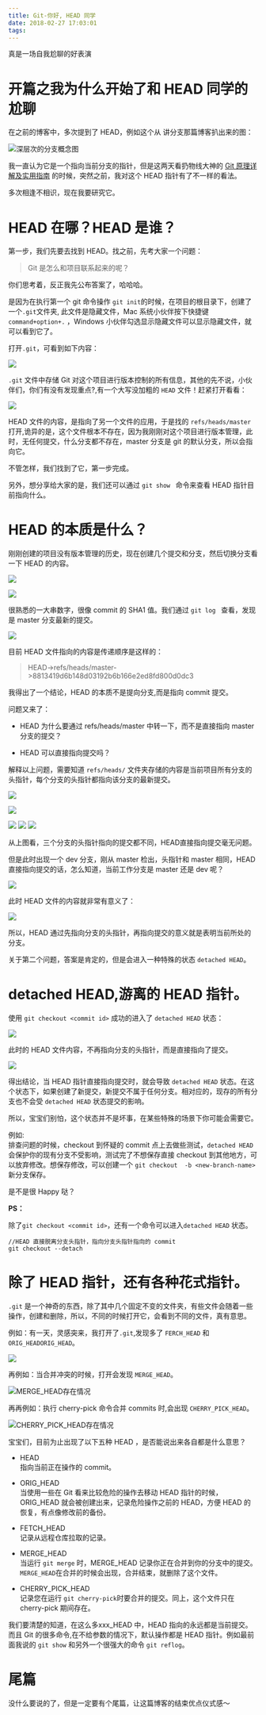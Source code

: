 ```yaml
---
title: Git-你好, HEAD 同学
date: 2018-02-27 17:03:01
tags:
---
```


真是一场自我尬聊的好表演
<!--more-->

# 开篇之我为什么开始了和 HEAD 同学的尬聊

在之前的博客中，多次提到了 HEAD，例如这个从 讲分支那篇博客扒出来的图：

![深层次的分支概念图](http://oriwplcze.bkt.clouddn.com/f299bd7aeadd9d4b6a57dd5134b8b69a.png)

我一直认为它是一个指向当前分支的指针，但是这两天看扔物线大神的 [Git 原理详解及实用指南](https://juejin.im/book/5a124b29f265da431d3c472e) 的时候，突然之前，我对这个 HEAD 指针有了不一样的看法。

多次相逢不相识，现在我要研究它。

# HEAD 在哪？HEAD 是谁？

第一步，我们先要去找到 HEAD。找之前，先考大家一个问题：
> Git 是怎么和项目联系起来的呢？

你们思考着，反正我先公布答案了，哈哈哈。

是因为在执行第一个 git 命令操作 `git init`的时候，在项目的根目录下，创建了一个`.git`文件夹, 此文件是隐藏文件，Mac 系统小伙伴按下快捷键 `command+option+.` ，Windows 小伙伴勾选显示隐藏文件可以显示隐藏文件，就可以看到它了。

打开`.git`，可看到如下内容：

![](http://oriwplcze.bkt.clouddn.com/169f15d6d29b199d8d6d2e1d10225421.png)


`.git` 文件中存储 Git 对这个项目进行版本控制的所有信息，其他的先不说，小伙伴们，你们有没有发现重点?,有一个大写没加粗的 `HEAD` 文件！赶紧打开看看：

![](http://oriwplcze.bkt.clouddn.com/fc272aee260b1ba46030e1c845594cb0.png)


HEAD 文件的内容，是指向了另一个文件的应用，于是找的  `refs/heads/master` 打开,诡异的是，这个文件根本不存在，因为我刚刚对这个项目进行版本管理，此时，无任何提交，什么分支都不存在，master 分支是 git 的默认分支，所以会指向它。

不管怎样，我们找到了它，第一步完成。

另外，想分享给大家的是，我们还可以通过 `git show ` 命令来查看 HEAD 指针目前指向什么。

# HEAD 的本质是什么？

刚刚创建的项目没有版本管理的历史，现在创建几个提交和分支，然后切换分支看一下 HEAD 的内容。

![](http://oriwplcze.bkt.clouddn.com/fc272aee260b1ba46030e1c845594cb0.png)

![](http://oriwplcze.bkt.clouddn.com/455d1434db2f707e17ec5e36fc9534c2.png)

很熟悉的一大串数字，很像 commit 的 SHA1 值。我们通过 `git log ` 查看，发现是 master 分支最新的提交。

![](http://oriwplcze.bkt.clouddn.com/606427e4e7bfc23675d4430016174570.png)

目前 HEAD 文件指向的内容是传递顺序是这样的：

> HEAD->refs/heads/master->8813419d6b148d03192b6b166e2ed8fd800d0dc3

我得出了一个结论，HEAD 的本质不是提向分支,而是指向 commit 提交。

问题又来了：
 - HEAD 为什么要通过 refs/heads/master 中转一下，而不是直接指向 master 分支的提交？

 - HEAD 可以直接指向提交吗？



解释以上问题，需要知道 `refs/heads/` 文件夹存储的内容是当前项目所有分支的头指针，每个分支的头指针都指向该分支的最新提交。

![](http://oriwplcze.bkt.clouddn.com/9cb66f88f3fa5d0bd293c6be297d33da.png)

![](http://oriwplcze.bkt.clouddn.com/b3d6dfdd3e970698d2323710e61744d6.png)

![](http://oriwplcze.bkt.clouddn.com/455d1434db2f707e17ec5e36fc9534c2.png)
![](http://oriwplcze.bkt.clouddn.com/22b34bf181e1a004264285574bf82264.png)
![](http://oriwplcze.bkt.clouddn.com/3b7c469e240c5fef9fcd905ef8671ce9.png)


从上图看，三个分支的头指针指向的提交都不同，HEAD直接指向提交毫无问题。

但是此时出现一个 dev 分支，刚从 master 检出，头指针和 master 相同，HEAD直接指向提交的话，怎么知道，当前工作分支是 master  还是 dev 呢？

![](http://oriwplcze.bkt.clouddn.com/c4405eb93ef8be792450fe7994759142.png)

此时 HEAD 文件的内容就非常有意义了：

![](http://oriwplcze.bkt.clouddn.com/35c87f70da0eb3fa6cfc661075443eb3.png)

所以，HEAD 通过先指向分支的头指针，再指向提交的意义就是表明当前所处的分支。


关于第二个问题，答案是肯定的，但是会进入一种特殊的状态 `detached HEAD`。

# detached HEAD,游离的 HEAD 指针。

使用 `git checkout <commit id>` 成功的进入了
`detached HEAD` 状态：

![](http://oriwplcze.bkt.clouddn.com/bb694924624d1c87bccb61f0faec20c3.png)

此时的 HEAD 文件内容，不再指向分支的头指针，而是直接指向了提交。

![](http://oriwplcze.bkt.clouddn.com/eef40ab691b5ee9d3c1dfd6bfe86ec64.png)

得出结论，当 HEAD 指针直接指向提交时，就会导致 `detached HEAD` 状态。在这个状态下，如果创建了新提交，新提交不属于任何分支。相对应的，现存的所有分支也不会受 `detached HEAD` 状态提交的影响。

所以，宝宝们别怕，这个状态并不是坏事，在某些特殊的场景下你可能会需要它。

例如:  
排查问题的时候，checkout 到怀疑的 commit 点上去做些测试，`detached HEAD`会保护你的现有分支不受影响，测试完了不想保存直接 checkout 到其他地方，可以放弃修改。想保存修改，可以创建一个 `git checkout  -b <new-branch-name>` 新分支保存。

是不是很 Happy 哒？

**PS：**

除了`git checkout <commit id>`，还有一个命令可以进入`detached HEAD` 状态。

```
//HEAD 直接脱离分支头指针，指向分支头指针指向的 commit
git checkout --detach
```


# 除了 HEAD 指针，还有各种花式指针。

`.git` 是一个神奇的东西，除了其中几个固定不变的文件夹，有些文件会随着一些操作，创建和删除，所以，不同的时候打开它，会看到不同的文件，真有意思。


例如：有一天，灵感突来，我打开了`.git`,发现多了 `FERCH_HEAD` 和 `ORIG_HEADORIG_HEAD`。

![](http://oriwplcze.bkt.clouddn.com/6164f9cad87ce0fc708aecc68697cad9.png)



再例如：当合并冲突的时候，打开会发现 `MERGE_HEAD`。

![MERGE_HEAD存在情况](http://oriwplcze.bkt.clouddn.com/224bd5dbb9e2542da45184fed0de9e19.png)



再再例如：执行 cherry-pick 命令合并 commits 时,会出现 `CHERRY_PICK_HEAD`。

![CHERRY_PICK_HEAD存在情况](http://oriwplcze.bkt.clouddn.com/fa8253f1d6443c48f01b66e6148309ea.png)



宝宝们，目前为止出现了以下五种 HEAD ，是否能说出来各自都是什么意思？

- HEAD   
指向当前正在操作的 commit。

- ORIG_HEAD    
当使用一些在 Git 看来比较危险的操作去移动 HEAD 指针的时候，ORIG_HEAD 就会被创建出来，记录危险操作之前的 HEAD，方便 HEAD 的恢复，有点像修改前的备份。

- FETCH_HEAD     
记录从远程仓库拉取的记录。

- MERGE_HEAD  
当运行 `git merge` 时，MERGE_HEAD 记录你正在合并到你的分支中的提交。`MERGE_HEAD`在合并的时候会出现，合并结束，就删除了这个文件。

- CHERRY_PICK_HEAD  
记录您在运行 ` git cherry-pick `时要合并的提交。同上，这个文件只在 cherry-pick 期间存在。


我们要清楚的知道，在这么多xxx_HEAD 中，HEAD 指向的永远都是当前提交。而且 Git 的很多命令,在不给参数的情况下，默认操作都是 HEAD 指针。例如最前面我说的 `git show` 和另外一个很强大的命令 `git reflog`。

# 尾篇

 没什么要说的了，但是一定要有个尾篇，让这篇博客的结束优点仪式感～
